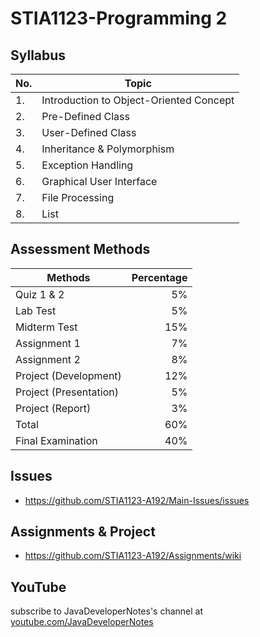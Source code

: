 # STIA1123-Programming 2

## Syllabus

|No.| Topic |
|---|----------|
|1. | Introduction to Object-Oriented Concept |
|2. | Pre-Defined Class |
|3. | User-Defined Class |
|4. | Inheritance & Polymorphism |
|5. | Exception Handling |
|6. | Graphical User Interface  |
|7. | File Processing  |
|8. | List  |

## Assessment Methods

|Methods                | Percentage |
|---------------------- |-----------:|
|Quiz 1 & 2             | 5%  |
|Lab Test               | 5%  |
|Midterm Test           | 15% |
|Assignment 1           | 7%  |
|Assignment 2           | 8%  |
|Project (Development)  | 12% |
|Project (Presentation) | 5%  |
|Project (Report)       | 3%  |
|Total                  | 60% |
|Final Examination      | 40% |

## Issues

* https://github.com/STIA1123-A192/Main-Issues/issues

## Assignments & Project

* https://github.com/STIA1123-A192/Assignments/wiki

## YouTube
subscribe to JavaDeveloperNotes's channel at <a href="http://www.youtube.com/subscription_center?add_user=cs50tv">youtube.com/JavaDeveloperNotes</a>
